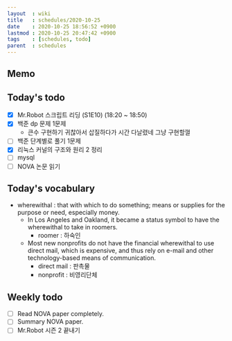 ```yaml
---
layout  : wiki
title   : schedules/2020-10-25
date    : 2020-10-25 18:56:52 +0900
lastmod : 2020-10-25 20:47:42 +0900
tags    : [schedules, todo]
parent  : schedules
---
```


## Memo
## Today's todo
 * [X] Mr.Robot 스크립트 리딩 (S1E10) (18:20 ~ 18:50)
 * [X] 백준 dp 문제 1문제
   * 큰수 구현하기 귀찮아서 삽질하다가 시간 다날렸네 그냥 구현할껄
 * [ ] 백준 단계별로 풀기 1문제
 * [X] 리눅스 커널의 구조와 원리 2 정리
 * [ ] mysql
 * [ ] NOVA 논문 읽기
## Today's vocabulary
 * wherewithal : that with which to do something; means or supplies for the purpose or need, especially money.
   * In Los Angeles and Oakland, it became a status symbol to have the wherewithal to take in roomers.
     * roomer : 하숙인
   * Most new nonprofits do not have the financial wherewithal to use direct mail, which is expensive, and thus rely on e-mail and other technology-based means of communication.
     * direct mail : 판촉물
     * nonprofit : 비영리단체
## Weekly todo
 * [ ] Read NOVA paper completely.
 * [ ] Summary NOVA paper.
 * [ ] Mr.Robot 시즌 2 끝내기
